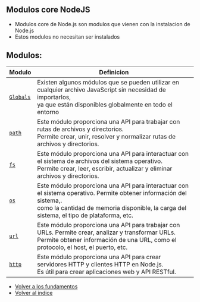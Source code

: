 ## Modulos core NodeJS

- Modulos core de Node.js son modulos que vienen con la instalacion de Node.js
- Estos modulos no necesitan ser instalados

## Modulos:

| Modulo                            | Definicion                                                                                                                                                                                                         |
|-----------------------------------|--------------------------------------------------------------------------------------------------------------------------------------------------------------------------------------------------------------------|
 | [`Globals`](./Globals/Globals.md) | Existen algunos módulos que se pueden utilizar en cualquier archivo JavaScript sin necesidad de importarlos, <br/>ya que están disponibles globalmente en todo el entorno                                          |
| [`path` ](./Path/Path.md)         | Este módulo proporciona una API para trabajar con rutas de archivos y directorios.<br/>Permite crear, unir, resolver y normalizar rutas de archivos y directorios.                                                 |
 | [`fs` ](./Fs/Fs.md)               | Este módulo proporciona una API para interactuar con el sistema de archivos del sistema operativo.<br/>Permite crear, leer, escribir, actualizar y eliminar archivos y directorios.                                |
 | [`os` ](./Os/Os.md)               | Este módulo proporciona una API para interactuar con el sistema operativo. Permite obtener información del sistema,.<br/>como la cantidad de memoria disponible, la carga del sistema, el tipo de plataforma, etc. |
 | [`url`](./Url/Url.md)             | Este módulo proporciona una API para trabajar con URLs. Permite crear, analizar y transformar URLs.<br/>Permite obtener información de una URL, como el protocolo, el host, el puerto, etc.                        |
 | [`http` ](./Http/Http.md)         | Este módulo proporciona una API para crear servidores HTTP y clientes HTTP en Node.js.<br/>Es útil para crear aplicaciones web y API RESTful.                                                                      |

- [Volver a los fundamentos](../Fundamentos.md)
- [Volver al indice](../../README.md)